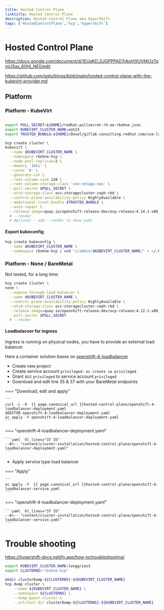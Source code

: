 ```yaml
---
title: Hosted Control Plane
linktitle: Hosted Control Plane
description: Hosted Control Plane aka HyperShift
tags: ['HostedControlPlane','hcp','hypershift']
---
```


# Hosted Control Plane

<https://docs.google.com/document/d/1EUaKD_0JGPPPAD7rAshfXUVfAOzTqmU5qx_60Hl_NE0/edit>

<https://github.com/gqlo/blogs/blob/main/hosted-control-plane-with-the-kubevirt-provider.md>

## Platform

### Platform - KubeVirt

```bash

export PULL_SECRET=${HOME}/redhat-pullsecret-rh-ee-rbohne.json
export KUBEVIRT_CLUSTER_NAME=oat23
export TRUSTED_BUNDLE=${HOME}/Devel/gitlab.consulting.redhat.com/coe-lab/certificates/ca-bundle-v1.pem

hcp create cluster \
kubevirt \
  --name $KUBEVIRT_CLUSTER_NAME \
  --namespace rbohne-hcp \
  --node-pool-replicas=2 \
  --memory '16Gi' \
  --cores '8' \
  --generate-ssh \
  --root-volume-size 120 \
  --root-volume-storage-class 'coe-netapp-nas' \
  --pull-secret $PULL_SECRET \
  --etcd-storage-class ocs-storagecluster-ceph-rbd \
  --control-plane-availability-policy HighlyAvailable \
  --additional-trust-bundle $TRUSTED_BUNDLE \
  --auto-repair \
  --release-image=quay.io/openshift-release-dev/ocp-release:4.14.1-x86_64
  # --render
  # Optional - add --render to show yaml

```

#### Export kubeconfig

```bash
hcp create kubeconfig \
  --name $KUBEVIRT_CLUSTER_NAME \
  --namespace rbohne-hcp | sed "s/admin/$KUBEVIRT_CLUSTER_NAME/" > ~/.kube/clusters/${KUBEVIRT_CLUSTER_NAME}
```

### Platform - None / BareMetal

Not tested, for a long time:

```bash
hcp create cluster \
none \
  --expose-through-load-balancer \
  --name $KUBEVIRT_CLUSTER_NAME \
  --control-plane-availability-policy HighlyAvailable \
  --etcd-storage-class ocs-storagecluster-ceph-rbd \
  --release-image=quay.io/openshift-release-dev/ocp-release:4.12.1-x86_64 \
  --pull-secret $PULL_SECRET
  # --render
```

#### Loadbalacner for ingress

Ingress is running on physical nodes, you have to provide an external load balancer.

Here a container solution bases on [openshift-4-loadbalancer](https://github.com/RedHat-EMEA-SSA-Team/openshift-4-loadbalancer)

* Create new project
* Create service account `privileged` : `oc create sa privileged`
* Grant scc `privileged` to service account `privileged`
* Download and edit line 35 & 37 with your BareMetal endpoints

=== "Download, edit and apply"

    ```
    curl -L -O  {{ page.canonical_url }}hosted-control-plane/openshift-4-loadbalancer-deployment.yaml
    $EDITOR openshift-4-loadbalancer-deployment.yaml
    oc apply -f openshift-4-loadbalancer-deployment.yaml
    ```

=== "openshift-4-loadbalancer-deployment.yaml"

    ```yaml  hl_lines="37 35"
    --8<-- "content/cluster-installation/hosted-control-plane/openshift-4-loadbalancer-deployment.yaml"
    ```

* Apply service type load balancer

=== "Apply"

    ```
    oc apply -f  {{ page.canonical_url }}hosted-control-plane/openshift-4-loadbalancer-service.yaml
    ```

=== "openshift-4-loadbalancer-deployment.yaml"

    ```yaml  hl_lines="37 35"
    --8<-- "content/cluster-installation/hosted-control-plane/openshift-4-loadbalancer-service.yaml"
    ```

# Trouble shooting

<https://hypershift-docs.netlify.app/how-to/troubleshooting/>

```bash
export KUBEVIRT_CLUSTER_NAME=lenggries3
export CLUSTERNS="rbohne-hcp"

mkdir clusterDump-${CLUSTERNS}-${KUBEVIRT_CLUSTER_NAME}
hcp dump cluster \
    --name ${KUBEVIRT_CLUSTER_NAME} \
    --namespace ${CLUSTERNS} \
    --dump-guest-cluster \
    --artifact-dir clusterDump-${CLUSTERNS}-${KUBEVIRT_CLUSTER_NAME}
```
